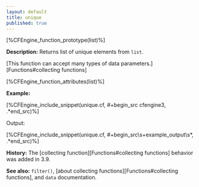 ```yaml
---
layout: default
title: unique
published: true
---
```


[%CFEngine_function_prototype(list)%]

**Description:** Returns list of unique elements from `list`.

[This function can accept many types of data parameters.][Functions#collecting functions]

[%CFEngine_function_attributes(list)%]

**Example:**

[%CFEngine_include_snippet(unique.cf, #\+begin_src cfengine3, .*end_src)%]

Output:

[%CFEngine_include_snippet(unique.cf, #\+begin_src\s+example_output\s*, .*end_src)%]

**History:** The [collecting function][Functions#collecting functions] behavior was added in 3.9.

**See also:** `filter()`, [about collecting functions][Functions#collecting functions], and `data` documentation.
